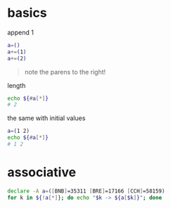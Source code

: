 basics
======
append 1

```sh
a=()
a+=(1)
a+=(2)
```

> note the parens to the right!

length

```sh
echo ${#a[*]}
# 2
```

the same with initial values

```sh
a=(1 2)
echo ${#a[*]}
# 1 2
```

associative
===========
```sh
declare -A a=([BNB]=35311 [BRE]=17166 [CCH]=58159)
for k in ${!a[*]}; do echo "$k -> ${a[$k]}"; done
```
